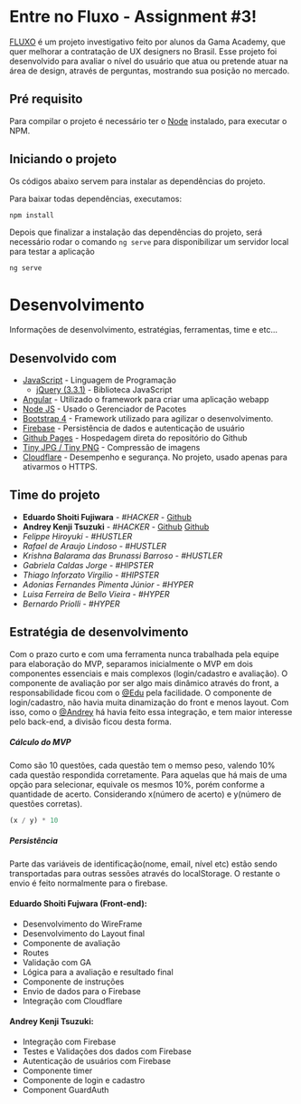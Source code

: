 # Entre no Fluxo - Assignment #3!
[FLUXO](http://entrenofluxo.com.br/mvp/)  é um projeto investigativo feito por alunos da Gama Academy, que quer melhorar a contratação de UX designers no Brasil.
Esse projeto foi desenvolvido para avaliar o nível do usuário que atua ou pretende atuar na área de design, através de perguntas, mostrando sua posição no mercado.
&nbsp;

## Pré requisito
Para compilar o projeto é necessário ter o [Node](https://nodejs.org/en/) instalado, para executar o NPM.

## Iniciando o projeto


Os códigos abaixo servem para instalar as dependências do projeto.

Para baixar todas dependências, executamos:
```javascript
npm install
```

Depois que finalizar a instalação das dependências do projeto, será necessário rodar o comando ```ng serve``` para disponibilizar um servidor local para testar a aplicação
```javascript
ng serve
```
# Desenvolvimento

Informações de desenvolvimento, estratégias, ferramentas, time e etc...

## Desenvolvido com
* [JavaScript](https://www.javascript.com/) - Linguagem de Programação
    * [jQuery (3.3.1)](https://jquery.com/) - Biblioteca JavaScript
* [Angular](https://angular.io/) - Utilizado o framework para criar uma aplicação webapp
* [Node JS](https://nodejs.org/en/) - Usado o Gerenciador de Pacotes
* [Bootstrap 4](https://getbootstrap.com/) - Framework utilizado para agilizar o desenvolvimento.
* [Firebase](https://firebase.google.com/) - Persistência de dados e autenticação de usuário
* [Github Pages](https://pages.github.com/) - Hospedagem direta do repositório do Github
* [Tiny JPG / Tiny PNG](https://tinyjpg.com/) - Compressão de imagens
* [Cloudflare](https://www.cloudflare.com) - Desempenho e segurança. No projeto, usado apenas para ativarmos o HTTPS.


## Time do projeto

* **Eduardo Shoiti Fujiwara** - *#HACKER* - [Github](https://github.com/eduardosht)
* **Andrey Kenji Tsuzuki** - *#HACKER* - [Github](https://github.com/Rosnaldo) [Github](https://github.com/ThaisDomingues)
* *Felippe Hiroyuki* - *#HUSTLER*
* *Rafael de Araujo Lindoso* - *#HUSTLER*
* *Krishna Balarama das Brunassi Barroso* - *#HUSTLER*
* *Gabriela Caldas Jorge* - *#HIPSTER*
* *Thiago Inforzato Virgilio* - *#HIPSTER*
* *Adonias Fernandes Pimenta Júnior* - *#HYPER*
* *Luisa Ferreira de Bello Vieira* - *#HYPER*
* *Bernardo Priolli* - *#HYPER*

## Estratégia de desenvolvimento
Com o prazo curto e com uma ferramenta nunca trabalhada pela equipe para elaboração do MVP, separamos inicialmente o MVP em dois componentes essenciais e mais complexos (login/cadastro e avaliação). 
O componente de avaliação por ser algo mais dinâmico através do front, a responsabilidade ficou com o [@Edu](https://github.com/eduardosht) pela facilidade. 
O componente de login/cadastro, não havia muita dinamização do front e menos layout. Com isso, como o [@Andrey](https://github.com/Rosnaldo) há havia feito essa integração, e tem maior interesse pelo back-end, a divisão ficou desta forma.

##### Cálculo do MVP
Como são 10 questões, cada questão tem o memso peso, valendo 10% cada questão respondida corretamente. Para aquelas que há mais de uma opção para selecionar, equivale os mesmos 10%, porém conforme a quantidade de acerto. Considerando x(número de acerto) e y(número de questões corretas).
```javascript
(x / y) * 10
```
##### Persistência
Parte das variáveis de identificação(nome, email, nível etc) estão sendo transportadas para outras sessões através do localStorage. O restante o envio é feito normalmente para o firebase.


#### Eduardo Shoiti Fujwara (Front-end):
* Desenvolvimento do WireFrame
* Desenvolvimento do Layout final
* Componente de avaliação
* Routes
* Validação com GA
* Lógica para a avaliação e resultado final
* Componente de instruções
* Envio de dados para o Firebase
* Integração com Cloudflare

#### Andrey Kenji Tsuzuki:
* Integração com Firebase
* Testes e Validações dos dados com Firebase
* Autenticação de usuários com Firebase
* Componente timer
* Componente de login e cadastro
* Component GuardAuth
